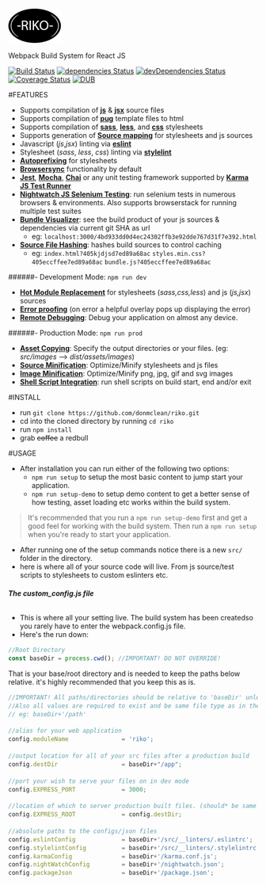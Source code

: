[![RIKO](./test-riko/riko-favicon.png)](https://github.com/Donmclean/riko)

Webpack Build System for React JS

[![Build Status](https://travis-ci.org/Donmclean/riko.svg?branch=master)](https://travis-ci.org/Donmclean/riko) [![dependencies Status](https://david-dm.org/donmclean/riko/status.svg)](https://david-dm.org/donmclean/riko) [![devDependencies Status](https://david-dm.org/donmclean/riko/dev-status.svg)](https://david-dm.org/donmclean/riko?type=dev) [![Coverage Status](https://coveralls.io/repos/github/Donmclean/riko/badge.svg?branch=master)](https://coveralls.io/github/Donmclean/riko?branch=master) [![DUB](https://img.shields.io/dub/l/vibe-d.svg?maxAge=2592000)](https://github.com/Donmclean/riko/blob/master/LICENSE)


#FEATURES

- Supports compilation of [**js**](https://www.javascript.com/) & [**jsx**](https://facebook.github.io/react/docs/jsx-in-depth.html) source files
- Supports compilation of [**pug**](https://pugjs.org) template files to html
- Supports compilation of [**sass**](http://sass-lang.com/), [**less**](http://lesscss.org/), and [**css**](http://www.w3schools.com/css/) stylesheets
- Supports generation of [**Source mapping**](https://www.npmjs.com/package/source-map) for stylesheets and js sources
- Javascript (_js_,_jsx_) linting via [**eslint**](http://eslint.org/)
- Stylesheet (_sass_, _less_, _css_) linting via [**stylelint**](https://github.com/stylelint/stylelint)
- [**Autoprefixing**](https://github.com/postcss/autoprefixer) for stylesheets
- [**Browsersync**](https://www.browsersync.io/) functionality by default
- [**Jest**](https://facebook.github.io/jest/), [**Mocha**](https://mochajs.org/), [**Chai**](http://chaijs.com/) or any unit testing framework supported by [**Karma JS Test Runner**](https://karma-runner.github.io/1.0/index.html)
- [**Nightwatch JS Selenium Testing**](http://nightwatchjs.org/): run selenium tests in numerous browsers & environments.
Also supports browserstack for running multiple test suites
- [**Bundle Visualizer**](https://chrisbateman.github.io/webpack-visualizer/): see the build product of your js sources & dependencies via current git SHA as url 
    - eg: `localhost:3000/4bd933dd0d4ec24302ffb3e92dde767d31f7e392.html`
- [**Source File Hashing**](#_): hashes build sources to control caching 
    - eg: `index.html?405kjdjsd7ed89a68ac` `styles.min.css?405eccffee7ed89a68ac` `bundle.js?405eccffee7ed89a68ac`

######- Development Mode: `npm run dev`

- [**Hot Module Replacement**](https://webpack.github.io/docs/hot-module-replacement.html) for stylesheets (_sass,css,less_) and js (_js,jsx_) sources
- [**Error proofing**](https://github.com/webpack/webpack-dev-server/issues/522) (on error a helpful overlay pops up displaying the error)
- [**Remote Debugging**](http://vorlonjs.com/): Debug your application on almost any device.

######- Production Mode: `npm run prod`

- [**Asset Copying**](#_): Specify the output directories or your files. (eg: _src/images_  -->  _dist/assets/images_) 
- [**Source Minification**](#_): Optimize/Minify stylesheets and js files
- [**Image Minification**](https://github.com/tcoopman/image-webpack-loader): Optimize/Minify png, jpg, gif and svg images
- [**Shell Script Integration**](https://www.npmjs.com/package/webpack-shell-plugin): run shell scripts on build start, end and/or exit

#INSTALL

- run `git clone https://github.com/donmclean/riko.git`
- cd into the cloned directory by running `cd riko`
- run `npm install`
- grab ~~coffee~~ a redbull

#USAGE

- After installation you can run either of the following two options: 
    - `npm run setup` to setup the most basic content to jump start your application.
    - `npm run setup-demo` to setup demo content to get a better sense of how testing, asset loading etc works within the build system. 
 
> It's recommended that you run a `npm run setup-demo` first and get a good feel for working with the build system. 
> Then run a `npm run setup` when you're ready to start your application.
 
- After running one of the setup commands notice there is a new `src/` folder in the directory. 
- here is where all of your source code will live. From js source/test scripts to stylesheets to custom eslinters etc.

###### **_The custom_config.js file_**

- This is where all your setting live. The build system has been createdso you rarely have to enter the webpack.config.js file.
- Here's the run down:

```javascript
//Root Directory
const baseDir = process.cwd(); //IMPORTANT! DO NOT OVERRIDE!
```

That is your base/root directory and is needed to keep the paths below relative. it's highly recommended that you keep this as is.


```javascript
//IMPORTANT! All paths/directories should be relative to 'baseDir' unless specified otherwise. 
//Also all values are required to exist and be same file type as in the following examples.
// eg: baseDir+'/path'

//alias for your web application
config.moduleName               = 'riko';

//output location for all of your src files after a production build
config.destDir                  = baseDir+"/app"; 

//port your wish to serve your files on in dev mode
config.EXPRESS_PORT             = 3000;

//location of which to server production built files. (should* be same as destDir)
config.EXPRESS_ROOT             = config.destDir; 

//absolute paths to the configs/json files
config.eslintConfig             = baseDir+'/src/__linters/.eslintrc';
config.stylelintConfig          = baseDir+'/src/__linters/.stylelintrc.yaml';
config.karmaConfig              = baseDir+'/karma.conf.js';
config.nightWatchConfig         = baseDir+'/nightwatch.json';
config.packageJson              = baseDir+'/package.json';
```
